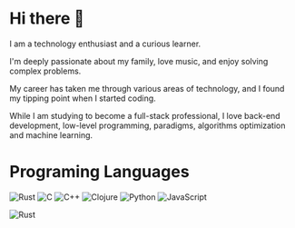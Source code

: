 # Hi there 🤚

I am a technology enthusiast and a curious learner.

I'm deeply passionate about my family, love music, and enjoy solving complex problems.

My career has taken me through various areas of technology, and I found my tipping point when I started coding.

While I am studying to become a full-stack professional, I love back-end development, low-level programming, paradigms, algorithms optimization and machine learning.

# Programing Languages

![Rust](https://img.shields.io/badge/-Rust-white?logo=rust&logoColor=black) ![C](https://img.shields.io/badge/-C-blue?logo=c&logoColor=white) ![C++](https://img.shields.io/badge/-C++-00599C?logo=cplusplus&logoColor=white) ![Clojure](https://img.shields.io/badge/-Clojure-purple?logo=clojure&logoColor=white) ![Python](https://img.shields.io/badge/-Python-darkgreen?logo=python&logoColor=white) ![JavaScript](https://img.shields.io/badge/-JavaScript-yellow?logo=javascript&logoColor=white) 

![Rust](https://img.shields.io/badge/-Rust) 

